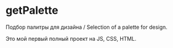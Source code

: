 # getPalette
Подбор палитры для дизайна / Selection of a palette for design.

Это мой первый полный проект на JS, CSS, HTML.
